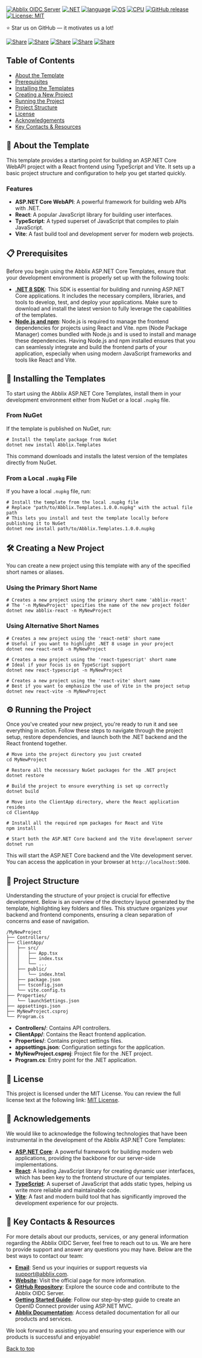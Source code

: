<a name="top"></a>
[![Abblix OIDC Server](https://resources.abblix.com/imgs/jpg/templates-github-banner-react.jpg)](https://github.com/Abblix/Templates)
[![.NET](https://img.shields.io/badge/.NET-6.0%2C%207.0%2C%208.0-512BD4)](https://docs.abblix.com/docs/technical-requirements)
[![language](https://img.shields.io/badge/language-C%23-239120)](https://learn.microsoft.com/ru-ru/dotnet/csharp/tour-of-csharp/overview)
[![OS](https://img.shields.io/badge/OS-linux%2C%20windows%2C%20macOS-0078D4)](https://docs.abblix.com/docs/technical-requirements)
[![CPU](https://img.shields.io/badge/CPU-x86%2C%20x64%2C%20ARM%2C%20ARM64-FF8C00)](https://docs.abblix.com/docs/technical-requirements)
[![GitHub release](https://img.shields.io/github/v/release/Abblix/Templates)](#)
[![License: MIT](https://img.shields.io/badge/License-MIT-blue.svg)](https://opensource.org/licenses/MIT)

⭐ Star us on GitHub — it motivates us a lot!

[![Share](https://img.shields.io/badge/share-000000?logo=x&logoColor=white)](https://x.com/intent/tweet?text=Check%20out%20this%20project%20on%20GitHub:%20https://github.com/Abblix/Templates%20%23ASPNetCore%20%23Templates%20%23DotNet)
[![Share](https://img.shields.io/badge/share-1877F2?logo=facebook&logoColor=white)](https://www.facebook.com/sharer/sharer.php?u=https://github.com/Abblix/Templates)
[![Share](https://img.shields.io/badge/share-0A66C2?logo=linkedin&logoColor=white)](https://www.linkedin.com/sharing/share-offsite/?url=https://github.com/Abblix/Templates)
[![Share](https://img.shields.io/badge/share-FF4500?logo=reddit&logoColor=white)](https://www.reddit.com/submit?title=Check%20out%20this%20project%20on%20GitHub:%20https://github.com/Abblix/Templates)
[![Share](https://img.shields.io/badge/share-0088CC?logo=telegram&logoColor=white)](https://t.me/share/url?url=https://github.com/Abblix/Templates&text=Check%20out%20this%20project%20on%20GitHub)


## Table of Contents
- [About the Template](#-about-the-template)
- [Prerequisites](#-prerequisites)
- [Installing the Templates](#-installing-the-templates)
- [Creating a New Project](#%EF%B8%8F-creating-a-new-project)
- [Running the Project](#%EF%B8%8F-running-the-project)
- [Project Structure](#-project-structure)
- [License](#-license)
- [Acknowledgements](#-acknowledgements)
- [Key Contacts & Resources](#-key-contacts--resources)

## 🚀 About the Template

This template provides a starting point for building an ASP.NET Core WebAPI project with a React frontend using TypeScript and Vite. It sets up a basic project structure and configuration to help you get started quickly.

### Features

- **ASP.NET Core WebAPI**: A powerful framework for building web APIs with .NET.
- **React**: A popular JavaScript library for building user interfaces.
- **TypeScript**: A typed superset of JavaScript that compiles to plain JavaScript.
- **Vite**: A fast build tool and development server for modern web projects.

## 📋 Prerequisites

Before you begin using the Abblix ASP.NET Core Templates, ensure that your development environment is properly set up with the following tools:

- **[.NET 8 SDK](https://dotnet.microsoft.com/download/dotnet/8.0)**: This SDK is essential for building and running ASP.NET Core applications. It includes the necessary compilers, libraries, and tools to develop, test, and deploy your applications. Make sure to download and install the latest version to fully leverage the capabilities of the templates.
- **[Node.js and npm](https://nodejs.org/)**: Node.js is required to manage the frontend dependencies for projects using React and Vite. npm (Node Package Manager) comes bundled with Node.js and is used to install and manage these dependencies. Having Node.js and npm installed ensures that you can seamlessly integrate and build the frontend parts of your application, especially when using modern JavaScript frameworks and tools like React and Vite.

## 📝 Installing the Templates

To start using the Abblix ASP.NET Core Templates, install them in your development environment either from NuGet or a local `.nupkg` file.

### From NuGet

If the template is published on NuGet, run:

```shell
# Install the template package from NuGet
dotnet new install Abblix.Templates
```

This command downloads and installs the latest version of the templates directly from NuGet.

### From a Local `.nupkg` File

If you have a local `.nupkg` file, run:

```shell
# Install the template from the local .nupkg file
# Replace "path/to/Abblix.Templates.1.0.0.nupkg" with the actual file path
# This lets you install and test the template locally before publishing it to NuGet
dotnet new install path/to/Abblix.Templates.1.0.0.nupkg
```

## 🛠️ Creating a New Project

You can create a new project using this template with any of the specified short names or aliases.

### Using the Primary Short Name

```shell
# Creates a new project using the primary short name 'abblix-react'
# The '-n MyNewProject' specifies the name of the new project folder
dotnet new abblix-react -n MyNewProject
```

### Using Alternative Short Names

```shell
# Creates a new project using the 'react-net8' short name
# Useful if you want to highlight .NET 8 usage in your project
dotnet new react-net8 -n MyNewProject

# Creates a new project using the 'react-typescript' short name
# Ideal if your focus is on TypeScript support
dotnet new react-typescript -n MyNewProject

# Creates a new project using the 'react-vite' short name
# Best if you want to emphasize the use of Vite in the project setup
dotnet new react-vite -n MyNewProject
```

## ⚙️ Running the Project

Once you've created your new project, you're ready to run it and see everything in action. Follow these steps to navigate through the project setup, restore dependencies, and launch both the .NET backend and the React frontend together.


   ```shell
   # Move into the project directory you just created
   cd MyNewProject

   # Restore all the necessary NuGet packages for the .NET project
   dotnet restore

   # Build the project to ensure everything is set up correctly
   dotnet build

   # Move into the ClientApp directory, where the React application resides
   cd ClientApp

   # Install all the required npm packages for React and Vite
   npm install

   # Start both the ASP.NET Core backend and the Vite development server
   dotnet run
   ```

   This will start the ASP.NET Core backend and the Vite development server. You can access the application in your browser at `http://localhost:5000`.

## 📂 Project Structure

Understanding the structure of your project is crucial for effective development. Below is an overview of the directory layout generated by the template, highlighting key folders and files. This structure organizes your backend and frontend components, ensuring a clean separation of concerns and ease of navigation.

```
/MyNewProject
├── Controllers/
├── ClientApp/
│   ├── src/
│   │   ├── App.tsx
│   │   ├── index.tsx
│   │   └── ...
│   ├── public/
│   │   └── index.html
│   ├── package.json
│   ├── tsconfig.json
│   └── vite.config.ts
├── Properties/
│   └── launchSettings.json
├── appsettings.json
├── MyNewProject.csproj
└── Program.cs
```

- **Controllers/**: Contains API controllers.
- **ClientApp/**: Contains the React frontend application.
- **Properties/**: Contains project settings files.
- **appsettings.json**: Configuration settings for the application.
- **MyNewProject.csproj**: Project file for the .NET project.
- **Program.cs**: Entry point for the .NET application.


## 📃 License

This project is licensed under the MIT License. You can review the full license text at the following link: [MIT License](https://opensource.org/licenses/MIT).

## 🙏 Acknowledgements

We would like to acknowledge the following technologies that have been instrumental in the development of the Abblix ASP.NET Core Templates:

- **[ASP.NET Core](https://docs.microsoft.com/aspnet/core)**: A powerful framework for building modern web applications, providing the backbone for our server-side implementations.
- **[React](https://reactjs.org/)**: A leading JavaScript library for creating dynamic user interfaces, which has been key to the frontend structure of our templates.
- **[TypeScript](https://www.typescriptlang.org/)**: A superset of JavaScript that adds static types, helping us write more reliable and maintainable code.
- **[Vite](https://vitejs.dev/)**: A fast and modern build tool that has significantly improved the development experience for our projects.

## 🔗 Key Contacts & Resources

For more details about our products, services, or any general information regarding the Abblix OIDC Server, feel free to reach out to us. We are here to provide support and answer any questions you may have. Below are the best ways to contact our team:

- **[Email](mailto:support@abblix.com)**: Send us your inquiries or support requests via support@abblix.com.
- **[Website](https://www.abblix.com/abblix-oidc-server)**: Visit the official page for more information.
- **[GitHub Repository](https://github.com/Abblix/Oidc.Server)**: Explore the source code and contribute to the Abblix OIDC Server.
- **[Getting Started Guide](https://github.com/Abblix/Oidc.Server.GettingStarted)**: Follow our step-by-step guide to create an OpenID Connect provider using ASP.NET MVC.
- **[Abblix Documentation](https://docs.abblix.com/docs)**: Access detailed documentation for all our products and services.

We look forward to assisting you and ensuring your experience with our products is successful and enjoyable!

[Back to top](#top)
